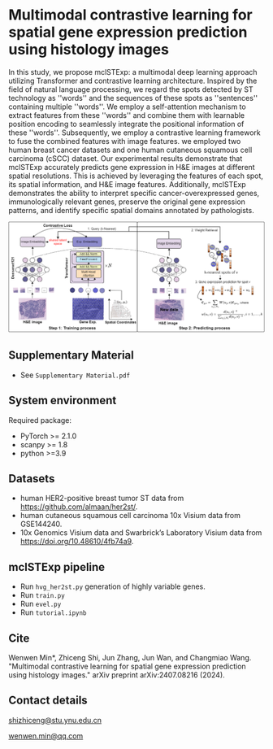 # Multimodal contrastive learning for spatial gene expression prediction using histology images

In this study, we propose mclSTExp: a multimodal deep learning approach utilizing Transformer and contrastive learning architecture. Inspired by the field of natural language processing, we regard the spots detected by ST technology as ''words'' and the sequences of these spots as ''sentences'' containing multiple ''words''. We employ a self-attention mechanism to extract features from these ''words'' and combine them with learnable position encoding to seamlessly integrate the positional information of these ''words''. Subsequently, we employ a contrastive learning framework to fuse the combined features with image features. we employed two human breast cancer datasets and one human cutaneous squamous cell carcinoma (cSCC) dataset. Our experimental results demonstrate that mclSTExp accurately predicts gene expression in H\&E images at different spatial resolutions. This is achieved by leveraging the features of each spot, its spatial information, and H\&E image features. Additionally, mclSTExp demonstrates the ability to interpret specific cancer-overexpressed genes, immunologically relevant genes, preserve the original gene expression patterns, and identify specific spatial domains annotated by pathologists.

![(Variational)](workflow.png)
## Supplementary Material
- See `Supplementary Material.pdf`

## System environment
Required package:
- PyTorch >= 2.1.0
- scanpy >= 1.8
- python >=3.9

## Datasets

-  human HER2-positive breast tumor ST data from https://github.com/almaan/her2st/.
-  human cutaneous squamous cell carcinoma 10x Visium data from GSE144240.
-  10x Genomics Visium data and Swarbrick’s Laboratory Visium data from https://doi.org/10.48610/4fb74a9.

## mclSTExp pipeline

- Run `hvg_her2st.py` generation of highly variable genes.
- Run `train.py`
- Run `evel.py`
- Run `tutorial.ipynb`

## Cite
Wenwen Min*, Zhiceng Shi, Jun Zhang, Jun Wan, and Changmiao Wang. "Multimodal contrastive learning for spatial gene expression prediction using histology images." arXiv preprint arXiv:2407.08216 (2024).

## Contact details

shizhiceng@stu.ynu.edu.cn

wenwen.min@qq.com
